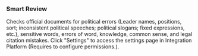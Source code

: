  ### Smart Review
Checks official documents for political errors (Leader names, positions, sort; inconsistent political speeches; political slogans; fixed expressions, etc.), sensitive words, errors of word, knowledge, common sense, and legal citation mistakes. Click "Settings" to access the settings page in Integration Platform (Requires to configure permissions.).

